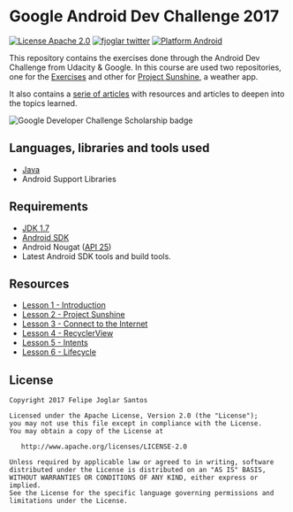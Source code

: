 # Google Android Dev Challenge 2017

[![License Apache 2.0](https://img.shields.io/badge/license-Apache%202.0-green.svg)](https://github.com/fjoglar/android-dev-challenge/blob/master/LICENSE.txt)
[![fjoglar twitter](https://img.shields.io/badge/twitter-@felipejoglar-blue.svg)](http://twitter.com/felipejoglar)
[![Platform Android](https://img.shields.io/badge/platform-Android-blue.svg)](https://www.android.com)

This repository contains the exercises done through the Android Dev Challenge from Udacity & Google. In this course are used two repositories, one for the [Exercises](https://github.com/udacity/ud851-Exercises) and other for [Project Sunshine](https://github.com/udacity/ud851-Sunshine), a weather app.

It also contains a [serie of articles](https://github.com/fjoglar/android-dev-challenge#resources) with resources and articles to deepen into the topics learned.

![Google Developer Challenge Scholarship badge](https://github.com/fjoglar/android-dev-challenge/blob/master/assets/android-dev-challenge-badge.png)


## Languages, libraries and tools used

* [Java](https://docs.oracle.com/javase/8/)
* Android Support Libraries


## Requirements

* [JDK 1.7](http://www.oracle.com/technetwork/java/javase/downloads/java-archive-downloads-javase7-521261.html)
* [Android SDK](https://developer.android.com/studio/index.html)
* Android Nougat ([API 25](https://developer.android.com/about/versions/nougat/android-7.1.html))
* Latest Android SDK tools and build tools.


## Resources

* [Lesson 1 - Introduction](https://github.com/fjoglar/android-dev-challenge/blob/master/articles/lesson-01-welcome.md)
* [Lesson 2 - Project Sunshine](https://github.com/fjoglar/android-dev-challenge/blob/master/articles/lesson-02-project-sunshine.md)
* [Lesson 3 - Connect to the Internet](https://github.com/fjoglar/android-dev-challenge/blob/master/articles/lesson-03-connect-to-the-internet.md)
* [Lesson 4 - RecyclerView](https://github.com/fjoglar/android-dev-challenge/blob/master/articles/lesson-04-recyclerview.md)
* [Lesson 5 - Intents](https://github.com/fjoglar/android-dev-challenge/blob/master/articles/lesson-05-intents.md)
* [Lesson 6 - Lifecycle](https://github.com/fjoglar/android-dev-challenge/blob/master/articles/lesson-06-lifecycle.md)


## License

```
Copyright 2017 Felipe Joglar Santos

Licensed under the Apache License, Version 2.0 (the "License");
you may not use this file except in compliance with the License.
You may obtain a copy of the License at

   http://www.apache.org/licenses/LICENSE-2.0

Unless required by applicable law or agreed to in writing, software
distributed under the License is distributed on an "AS IS" BASIS,
WITHOUT WARRANTIES OR CONDITIONS OF ANY KIND, either express or implied.
See the License for the specific language governing permissions and
limitations under the License.
```
